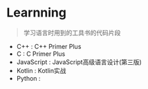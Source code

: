 # Learnning
> 学习语言时用到的工具书的代码片段

- C++ : C++ Primer Plus
- C : C Primer Plus
- JavaScript : JavaScript高级语言设计(第三版)
- Kotlin : Kotlin实战
- Python : 